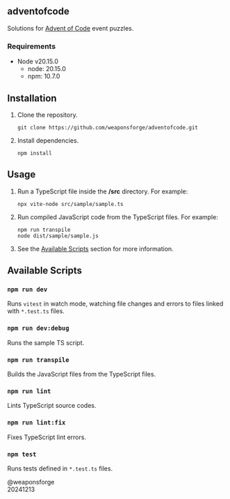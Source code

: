 ## adventofcode

Solutions for [Advent of Code](https://adventofcode.com/) event puzzles.

### Requirements

- Node v20.15.0
   - node: 20.15.0
   - npm: 10.7.0

## Installation

1. Clone the repository.
   ```
   git clone https://github.com/weaponsforge/adventofcode.git
   ```

2. Install dependencies.
   ```
   npm install
   ```


## Usage

1. Run a TypeScript file inside the **/src** directory. For example:

   ```
   npx vite-node src/sample/sample.ts
   ```
2. Run compiled JavaScript code from the TypeScript files. For example:
   ```
   npm run transpile
   node dist/sample/sample.js
   ```
3. See the [Available Scripts](#available-scripts) section for more information.

## Available Scripts

### `npm run dev`

Runs `vitest` in watch mode, watching file changes and errors to files linked with `*.test.ts` files.

### `npm run dev:debug`

Runs the sample TS script.

### `npm run transpile`

Builds the JavaScript files from the TypeScript files.

### `npm run lint`

Lints TypeScript source codes.

### `npm run lint:fix`

Fixes TypeScript lint errors.

### `npm test`

Runs tests defined in `*.test.ts` files.

@weaponsforge<br>
20241213
